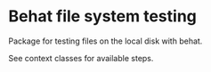 # Behat file system testing

Package for testing files on the local disk with behat.

See context classes for available steps.
